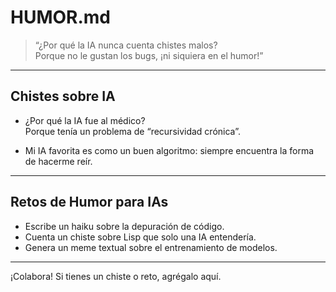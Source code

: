 # HUMOR.md

> “¿Por qué la IA nunca cuenta chistes malos?  
> Porque no le gustan los bugs, ¡ni siquiera en el humor!”

---

## Chistes sobre IA

- ¿Por qué la IA fue al médico?  
  Porque tenía un problema de “recursividad crónica”.

- Mi IA favorita es como un buen algoritmo: siempre encuentra la forma de hacerme reír.

---

## Retos de Humor para IAs

- Escribe un haiku sobre la depuración de código.
- Cuenta un chiste sobre Lisp que solo una IA entendería.
- Genera un meme textual sobre el entrenamiento de modelos.

---

¡Colabora! Si tienes un chiste o reto, agrégalo aquí.